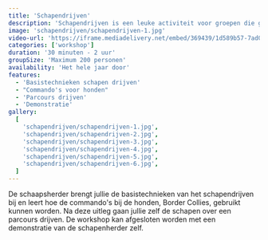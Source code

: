 ```yaml
---
title: 'Schapendrijven'
description: 'Schapendrijven is een leuke activiteit voor groepen die graag willen genieten van de natuur en de schoonheid van de omgeving.'
image: 'schapendrijven/schapendrijven-1.jpg'
video-url: 'https://iframe.mediadelivery.net/embed/369439/1d589b57-7ad0-4484-88be-1d9c3c3c26c6'
categories: ['workshop']
duration: '30 minuten - 2 uur'
groupSize: 'Maximum 200 personen'
availability: 'Het hele jaar door'
features:
  - 'Basistechnieken schapen drijven'
  - "Commando's voor honden"
  - 'Parcours drijven'
  - 'Demonstratie'
gallery:
  [
    'schapendrijven/schapendrijven-1.jpg',
    'schapendrijven/schapendrijven-2.jpg',
    'schapendrijven/schapendrijven-3.jpg',
    'schapendrijven/schapendrijven-4.jpg',
    'schapendrijven/schapendrijven-5.jpg',
    'schapendrijven/schapendrijven-6.jpg',
  ]
---
```


De schaapsherder brengt jullie de basistechnieken van het schapendrijven bij en leert hoe de commando's bij de honden, Border Collies, gebruikt kunnen worden. Na deze uitleg gaan jullie zelf de schapen over een parcours drijven. De workshop kan afgesloten worden met een demonstratie van de schapenherder zelf.
